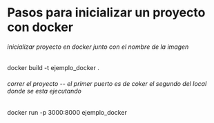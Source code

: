 # Pasos para inicializar un proyecto con docker

###### inicializar proyecto en docker junto con el nombre de la imagen
docker build -t ejemplo_docker .

###### correr el proyecto -- el primer puerto es de coker el segundo del local donde se esta ejecutando
docker run -p 3000:8000 ejemplo_docker
